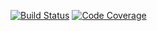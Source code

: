 [![Build Status](https://travis-ci.org/teris-io/rpc.svg?branch=master)](https://travis-ci.org/teris-io/rpc)
[![Code Coverage](https://img.shields.io/codecov/c/github/teris-io/rpc.svg)](https://codecov.io/gh/teris-io/rpc)
